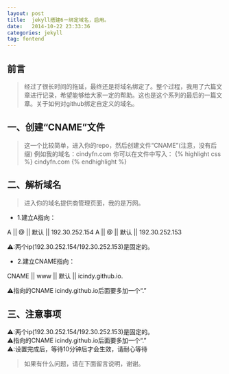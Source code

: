 ```yaml
---
layout: post
title:  jekyll搭建6－绑定域名，启用。
date:   2014-10-22 23:33:36
categories: jekyll
tag: fontend
---
```

前言
---
> 经过了很长时间的拖延，最终还是将域名绑定了。整个过程，我用了六篇文章进行记录，希望能够给大家一定的帮助。这也是这个系列的最后的一篇文章。关于如何对github绑定自定义的域名。

一、创建“CNAME”文件
---
>	这一个比较简单，进入你的repo，然后创建文件“CNAME”(注意，没有后缀)
>	例如我的域名：cindyfn.com
你可以在文件中写入：
{% highlight css %}
	cindyfn.com
{% endhighlight %}

二、解析域名
---
>	进入你的域名提供商管理页面，我的是万网。
>	


-	1.建立A指向：

A  || @	|| 默认 ||	192.30.252.154
A  || @	|| 默认 ||	192.30.252.153


<div class="alert alert-danger" role="alert"><span class="glyphicon glyphicon-star">⚠:两个ip(192.30.252.154/192.30.252.153)是固定的。</span></div>

-	2.建立CNAME指向：

CNAME || www || 默认	|| icindy.github.io.

<div class="row">
	<div class="col-md-12">
		<div class="alert alert-danger" role="alert"><span class="glyphicon glyphicon-star">⚠指向的CNAME icindy.github.io后面要多加一个“.”</span></div>
	</div>
</div>

三、注意事项
---
<div class="row">
	<div class="col-md-12">
		<div class="alert alert-danger" role="alert"><span class="glyphicon glyphicon-star">⚠:两个ip(192.30.252.154/192.30.252.153)是固定的。</span></div>
	</div>
</div>

<div class="row">
	<div class="col-md-12">
		<div class="alert alert-danger" role="alert"><span class="glyphicon glyphicon-star">⚠指向的CNAME icindy.github.io后面要多加一个“.”</span></div>
	</div>
</div>


<div class="row">
	<div class="col-md-12">
		<div class="alert alert-danger" role="alert"><span class="glyphicon glyphicon-star">⚠:设置完成后，等待10分钟后才会生效，请耐心等待</span></div>
	</div>
</div>



>如果有什么问题，请在下面留言说明，谢谢。






